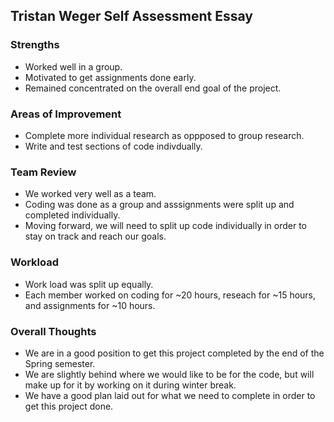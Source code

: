 ## Tristan Weger Self Assessment Essay

### Strengths
  - Worked well in a group.
  - Motivated to get assignments done early.
  - Remained concentrated on the overall end goal of the project.
### Areas of Improvement
  - Complete more individual research as oppposed to group research.
  - Write and test sections of code indivdually.
### Team Review
  - We worked very well as a team.
  - Coding was done as a group and asssignments were split up and completed individually.
  - Moving forward, we will need to split up code individually in order to stay on track and reach our goals.
### Workload
  - Work load was split up equally.
  - Each member worked on coding for ~20 hours, reseach for ~15 hours, and assignments for ~10 hours.
### Overall Thoughts
  - We are in a good position to get this project completed by the end of the Spring semester.
  - We are slightly behind where we would like to be for the code, but will make up for it by working on it during winter break.
  - We have a good plan laid out for what we need to complete in order to get this project done.
